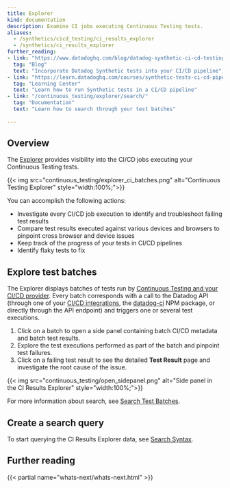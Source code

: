 ```yaml
---
title: Explorer
kind: documentation
description: Examine CI jobs executing Continuous Testing tests.
aliases: 
  - /synthetics/cicd_testing/ci_results_explorer
  - /synthetics/ci_results_explorer
further_reading:
- link: "https://www.datadoghq.com/blog/datadog-synthetic-ci-cd-testing/"
  tag: "Blog"
  text: "Incorporate Datadog Synthetic tests into your CI/CD pipeline"
- link: "https://learn.datadoghq.com/courses/synthetic-tests-ci-cd-pipeline"
  tag: "Learning Center"
  text: "Learn how to run Synthetic tests in a CI/CD pipeline"
- link: "/continuous_testing/explorer/search/"
  tag: "Documentation"
  text: "Learn how to search through your test batches"
  
---
```


## Overview

The [Explorer][1] provides visibility into the CI/CD jobs executing your Continuous Testing tests. 

{{< img src="continuous_testing/explorer_ci_batches.png" alt="Continuous Testing Explorer" style="width:100%;">}}

You can accomplish the following actions:

* Investigate every CI/CD job execution to identify and troubleshoot failing test results
* Compare test results executed against various devices and browsers to pinpoint cross browser and device issues
* Keep track of the progress of your tests in CI/CD pipelines
* Identify flaky tests to fix

## Explore test batches

The Explorer displays batches of tests run by [Continuous Testing and your CI/CD provider][2]. Every batch corresponds with a call to the Datadog API (through one of your [CI/CD integrations][2], the [datadog-ci][3] NPM package, or directly through the API endpoint) and triggers one or several test executions. 

1. Click on a batch to open a side panel containing batch CI/CD metadata and batch test results. 
2. Explore the test executions performed as part of the batch and pinpoint test failures. 
3. Click on a failing test result to see the detailed **Test Result** page and investigate the root cause of the issue.

{{< img src="continuous_testing/open_sidepanel.png" alt="Side panel in the CI Results Explorer" style="width:100%;">}}

For more information about search, see [Search Test Batches][4].

## Create a search query

To start querying the CI Results Explorer data, see [Search Syntax][5].

## Further reading

{{< partial name="whats-next/whats-next.html" >}}

[1]: https://app.datadoghq.com/synthetics/explorer/ci
[2]: /continuous_testing/cicd_integrations
[3]: https://www.npmjs.com/package/@datadog/datadog-ci
[4]: /continuous_testing/explorer/search/
[5]: /continuous_testing/explorer/search_syntax/
